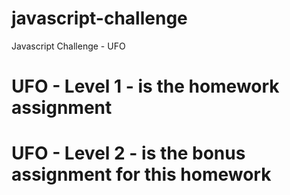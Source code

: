 # javascript-challenge
Javascript Challenge - UFO

# UFO - Level 1 -  is the homework assignment
# UFO - Level 2 -  is the bonus assignment for this homework
